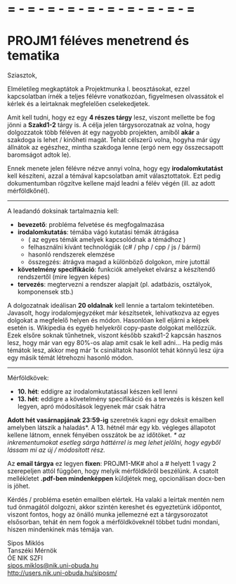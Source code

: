 # = - = - = - = - = - = - = - = - = - =
# PROJM1 féléves menetrend és tematika
Sziasztok,

Elméletileg megkaptátok a Projektmunka I. beosztásokat, ezzel kapcsolatban írnék a teljes félévre vonatkozóan, figyelmesen olvassátok el kérlek és a leírtaknak megfelelően cselekedjetek.

Amit kell tudni, hogy ez egy **4 részes tárgy** lesz, viszont mellette be fog jönni a **Szakd1-2** tárgy is. A célja jelen tárgysorozatnak az volna, hogy dolgozzatok több féléven át egy nagyobb projekten, amiből **akár** a szakdoga is lehet / kinőheti magát. Tehát célszerű volna, hogyha már úgy állnátok az egészhez, mintha szakdoga lenne (ergó nem egy összecsapott baromságot adtok le).

Ennek menete jelen félévre nézve annyi volna, hogy egy **irodalomkutatást** kell készíteni, azzal a témával kapcsolatban amit választottatok. Ezt pedig dokumentumban rögzítve kellene majd leadni a félév végén (ill. az adott mérföldkőnél).

----

A leadandó doksinak tartalmaznia kell:
- **bevezető**: probléma felvetése és megfogalmazása
- **irodalomkutatás**: témába vágó kutatási témák átrágása
    - ( az egyes témák amelyek kapcsolódnak a témádhoz )
    - felhasználni kívánt technológiák (c# / php / cpp / js / bármi)
    - hasonló rendszerek elemzése
    - összegzés: átrágva magad a különböző dolgokon, mire jutottál
- **követelmény specifikáció**: funkciók amelyeket elvársz a készítendő rendszertől (mire legyen képes)
- **tervezés**: megtervezni a rendszer alapjait (pl. adatbázis, osztályok, komponensek stb.)

A dolgozatnak ideálisan **20 oldalnak** kell lennie a tartalom tekintetében. Javasolt, hogy irodalomjegyzéket már készítsetek, lehivatkozva az egyes dolgokat a megfelelő helyen és módon. Hasonlóan kell eljárni a képek esetén is. Wikipedia és egyéb helyekről copy-paste dolgokat mellőzzük. Ezek elsőre soknak tűnhetnek, viszont később szakd1-2 kapcsán hasznos lesz, hogy már van egy 80%-os alap amit csak le kell adni... Ha pedig más témátok lesz, akkor meg már 1x csináltatok hasonlót tehát könnyű lesz újra egy másik témát létrehozni hasonló módon.

----

Mérföldkövek:
- **10. hét**: eddigre az irodalomkutatással készen kell lenni
- **13. hét**: eddigre a követelmény specifikáció és a tervezés is készen kell legyen, apró módosítások legyenek már csak hátra

**Adott hét vasárnapjának 23:59-ig** szeretnék kapni egy doksit emailben amelyben látszik a haladás\*. A 13. hétnél már egy kb. végleges állapotot kellene látnom, ennek fényében osszátok be az időtöket. _* az inkrementumokat esetleg sárga háttérrel is meg lehet jelölni, hogy egyből lássam mi az új / módosított rész._

Az **email tárgya** ez legyen **fixen**: PROJM1-MK# ahol a # helyett 1 vagy 2 szerepeljen attól függően, hogy melyik mérföldkőről beszélünk. A csatolt mellékletet **.pdf-ben mindenképpen** küldjétek meg, opcionálisan docx-ben is jöhet.


Kérdés / probléma esetén emailben elértek. Ha valaki a leírtak mentén nem tud önmagától dolgozni, akkor szintén kereshet és egyeztetünk időpontot, viszont fontos, hogy az önálló munka jellemezné ezt a tárgysorozatot elsősorban, tehát én nem fogok a mérföldköveknél többet tudni mondani, hiszen mindenkinek más témája van.

Sipos Miklós\
Tanszéki Mérnök\
ÓE NIK SZFI\
sipos.miklos@nik.uni-obuda.hu\
http://users.nik.uni-obuda.hu/siposm/